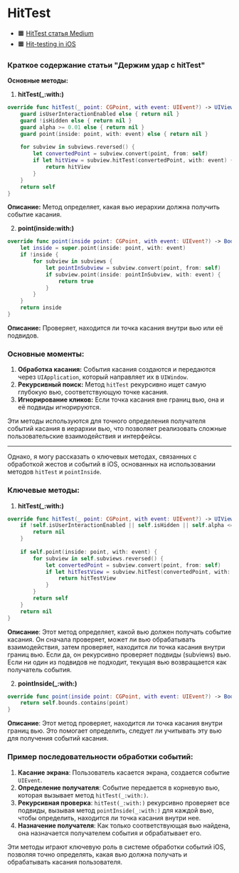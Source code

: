 # HitTest

- 🟧 [HitTest статья Medium](https://medium.com/yandex-maps-mobile/держим-удар-с-hittest-542653d51a8c)
- 🟧 [Hit-testing in iOS](https://smnh.me/hit-testing-in-ios)

### Краткое содержание статьи "Держим удар с hitTest"

**Основные методы:**
1. **hitTest(_:with:)**

```swift
override func hitTest(_ point: CGPoint, with event: UIEvent?) -> UIView? {
    guard isUserInteractionEnabled else { return nil }
    guard !isHidden else { return nil }
    guard alpha >= 0.01 else { return nil }
    guard point(inside: point, with: event) else { return nil }
    
    for subview in subviews.reversed() {
        let convertedPoint = subview.convert(point, from: self)
        if let hitView = subview.hitTest(convertedPoint, with: event) {
            return hitView
        }
    }
    return self
}
```
**Описание:** Метод определяет, какая вью иерархии должна получить событие касания.

2. **point(inside:with:)**

```swift
override func point(inside point: CGPoint, with event: UIEvent?) -> Bool {
    let inside = super.point(inside: point, with: event)
    if !inside {
        for subview in subviews {
            let pointInSubview = subview.convert(point, from: self)
            if subview.point(inside: pointInSubview, with: event) {
                return true
            }
        }
    }
    return inside
}
```
**Описание:** Проверяет, находится ли точка касания внутри вью или её подвидов.

### Основные моменты:

1. **Обработка касания:** События касания создаются и передаются через `UIApplication`, который направляет их в `UIWindow`.
2. **Рекурсивный поиск:** Метод `hitTest` рекурсивно ищет самую глубокую вью, соответствующую точке касания.
3. **Игнорирование кликов:** Если точка касания вне границ вью, она и её подвиды игнорируются.

Эти методы используются для точного определения получателя событий касания в иерархии вью, что позволяет реализовать сложные пользовательские взаимодействия и интерфейсы.

--- 
Однако, я могу рассказать о ключевых методах, связанных с обработкой жестов и событий в iOS, основанных на использовании методов `hitTest` и `pointInside`.

### Ключевые методы:

1. **hitTest(_:with:)**

```swift
override func hitTest(_ point: CGPoint, with event: UIEvent?) -> UIView? {
    if !self.isUserInteractionEnabled || self.isHidden || self.alpha <= 0.01 {
        return nil
    }
    
    if self.point(inside: point, with: event) {
        for subview in self.subviews.reversed() {
            let convertedPoint = subview.convert(point, from: self)
            if let hitTestView = subview.hitTest(convertedPoint, with: event) {
                return hitTestView
            }
        }
        return self
    }
    return nil
}
```
**Описание**: Этот метод определяет, какой вью должен получать событие касания. Он сначала проверяет, может ли вью обрабатывать взаимодействия, затем проверяет, находится ли точка касания внутри границ вью. Если да, он рекурсивно проверяет подвиды (subviews) вью. Если ни один из подвидов не подходит, текущая вью возвращается как получатель события.

2. **pointInside(_:with:)**

```swift
override func point(inside point: CGPoint, with event: UIEvent?) -> Bool {
    return self.bounds.contains(point)
}
```
**Описание**: Этот метод проверяет, находится ли точка касания внутри границ вью. Это помогает определить, следует ли учитывать эту вью для получения событий касания.

### Пример последовательности обработки событий:

1. **Касание экрана**: Пользователь касается экрана, создается событие `UIEvent`.
2. **Определение получателя**: Событие передается в корневую вью, которая вызывает метод `hitTest(_:with:)`.
3. **Рекурсивная проверка**: `hitTest(_:with:)` рекурсивно проверяет все подвиды, вызывая метод `pointInside(_:with:)` для каждой вью, чтобы определить, находится ли точка касания внутри нее.
4. **Назначение получателя**: Как только соответствующая вью найдена, она назначается получателем события и обрабатывает его.

Эти методы играют ключевую роль в системе обработки событий iOS, позволяя точно определять, какая вью должна получать и обрабатывать касания пользователя.
